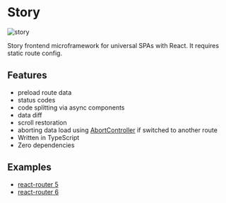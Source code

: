 # Story

![story](https://user-images.githubusercontent.com/5582266/107151257-a4fa7e00-6972-11eb-9d86-727dec411534.png)

Story frontend microframework for universal SPAs with React. It requires static route config.

## Features

- preload route data
- status codes
- code splitting via async components
- data diff
- scroll restoration
- aborting data load using [AbortController](https://developer.mozilla.org/en-US/docs/Web/API/AbortController/abort) if switched to another route
- Written in TypeScript
- Zero dependencies

## Examples
- [react-router 5](https://github.com/alexichepura/story/tree/master/pkg/react-router-5-example)
- [react-router 6](https://github.com/alexichepura/story/tree/master/pkg/react-router-6-example)
